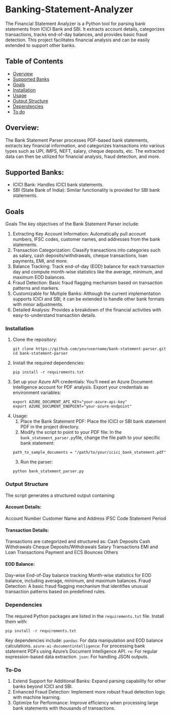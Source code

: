 # Banking-Statement-Analyzer
The Financial Statement Analyzer is a Python tool for parsing bank statements from ICICI Bank and SBI. It extracts account details, categorizes transactions, tracks end-of-day balances, and provides basic fraud detection. This project facilitates financial analysis and can be easily extended to support other banks.


## Table of Contents
- [Overview](#overview)
- [Supported Banks](#Supported-banks)
- [Goals](#Goals)
- [Installation](#Installation)
- [Usage](#Usage)
- [Output Structure](#Output-structure)
- [Dependencies](#Dependencies)
- [To do](#To-Do)

## Overview:
The Bank Statement Parser processes PDF-based bank statements, extracts key financial information, and categorizes transactions into various types such as UPI, IMPS, NEFT, salary, cheque deposits, etc. The extracted data can then be utilized for financial analysis, fraud detection, and more.

## Supported Banks:
- ICICI Bank: Handles ICICI bank statements.
- SBI (State Bank of India): Similar functionality is provided for SBI bank statements.

## Goals
Goals
The key objectives of the Bank Statement Parser include:
1. Extracting Key Account Information: Automatically pull account numbers, IFSC codes, customer names, and addresses from the bank statements.
2. Transaction Categorization: Classify transactions into categories such as salary, cash deposits/withdrawals, cheque transactions, loan payments, EMI, and more.
3. Balance Tracking: Track end-of-day (EOD) balance for each transaction day and compute month-wise statistics like the average, minimum, and maximum EOD balances.
4. Fraud Detection: Basic fraud flagging mechanism based on transaction patterns and markers.
5. Customizable for Multiple Banks: Although the current implementation supports ICICI and SBI, it can be extended to handle other bank formats with minor adjustments.
6. Detailed Analysis: Provides a breakdown of the financial activities with easy-to-understand transaction details.

### Installation
1. Clone the repository:
   ```
   git clone https://github.com/yourusername/bank-statement-parser.git
   cd bank-statement-parser
   ```
2. Install the required dependencies:
   ```
   pip install -r requirements.txt
   ```
3. Set up your Azure API credentials:
   You’ll need an Azure Document Intelligence account for PDF analysis. Export your credentials as environment variables:
   ```
   export AZURE_DOCUMENT_API_KEY="your-azure-api-key"
   export AZURE_DOCUMENT_ENDPOINT="your-azure-endpoint"
   ```
4. Usage:
   1. Place the Bank Statement PDF: Place the ICICI or SBI bank statement PDF in the project directory.
   2. Modify the script to point to your PDF file: In the ```bank_statement_parser.py```file, change the file path to your specific bank statement:
   ```
   path_to_sample_documents = "/path/to/your/icici_bank_statement.pdf"
   ```
   3. Run the parser:
   ```
   python bank_statement_parser.py
   ```

### Output Structure
The script generates a structured output containing:

#### Account Details:
Account Number
Customer Name and Address
IFSC Code
Statement Period

#### Transaction Details: 
Transactions are categorized and structured as:
Cash Deposits
Cash Withdrawals
Cheque Deposits/Withdrawals
Salary Transactions
EMI and Loan Transactions
Payment and ECS Bounces
Others

#### EOD Balance:
Day-wise End-of-Day balance tracking
Month-wise statistics for EOD balance, including average, minimum, and maximum balances.
Fraud Detection: A basic fraud flagging mechanism that identifies unusual transaction patterns based on predefined rules.

### Dependencies 
The required Python packages are listed in the ```requirements.txt``` file. Install them with:
```
pip install -r requirements.txt
```
Key dependencies include:
```pandas```: For data manipulation and EOD balance calculations.
```azure-ai-documentintelligence```: For processing bank statement PDFs using Azure’s Document Intelligence API.
```re```: For regular expression-based data extraction.
```json```: For handling JSON outputs.

### To-Do
1. Extend Support for Additional Banks: Expand parsing capability for other banks beyond ICICI and SBI.
2. Enhanced Fraud Detection: Implement more robust fraud detection logic with machine learning.
3. Optimize for Performance: Improve efficiency when processing large bank statements with thousands of transactions.

